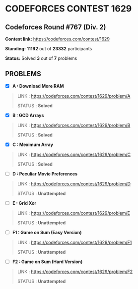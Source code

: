 # CODEFORCES CONTEST 1629

## Codeforces Round #767 (Div. 2)

**Contest link:** https://codeforces.com/contest/1629

**Standing:** **11192** out of **23332** participants

**Status:** Solved **3** out of **7** problems

## PROBLEMS

- [x] **A : Download More RAM**

> LINK : https://codeforces.com/contest/1629/problem/A
>
> STATUS : **Solved**

- [x] **B : GCD Arrays**

> LINK : https://codeforces.com/contest/1629/problem/B
>
> STATUS : **Solved**

- [x] **C : Meximum Array**

> LINK : https://codeforces.com/contest/1629/problem/C
>
> STATUS : **Solved**

- [ ] **D : Peculiar Movie Preferences**

> LINK : https://codeforces.com/contest/1629/problem/D
>
> STATUS : **Unattempted**

- [ ] **E : Grid Xor**

> LINK : https://codeforces.com/contest/1629/problem/E
>
> STATUS : **Unattempted**

- [ ] **F1 : Game on Sum (Easy Version)**

> LINK : https://codeforces.com/contest/1629/problem/F1
>
> STATUS : **Unattempted**

- [ ] **F2 : Game on Sum (Hard Version)**

> LINK : https://codeforces.com/contest/1629/problem/F2
>
> STATUS : **Unattempted**

